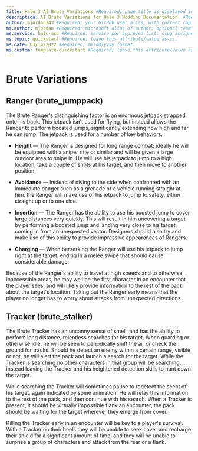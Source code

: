 ```yaml
---
title: Halo 3 AI Brute Variations #Required; page title is displayed in search results. Include the brand.
description: AI Brute Variations for Halo 3 Modding Documentation. #Required; article description that is displayed in search results. 
author: mjordan343 #Required; your GitHub user alias, with correct capitalization.
ms.author: mjordan #Required; microsoft alias of author; optional team alias.
ms.service: halo-mcc #Required; service per approved list. slug assigned by ACOM.
ms.topic: quickstart #Required; leave this attribute/value as-is.
ms.date: 03/14/2022 #Required; mm/dd/yyyy format.
ms.custom: template-quickstart #Required; leave this attribute/value as-is.
---
```


# Brute Variations

## **Ranger (brute_jumppack)**

The Brute Ranger's distinguishing factor is an enormous jetpack strapped onto his back. This jetpack isn't used for flying, but instead allows the Ranger to perform boosted jumps, significantly extending how high and far he can jump. The jetpack is used for a number of key behaviors.

- **Height** — The Ranger is designed for long range combat; ideally he will be equipped with a sniper rifle or similar and will be given a large outdoor area to snipe in. He will use his jetpack to jump to a high location, take a couple of shots at his target, and then move to another position.

- **Avoidance** — Instead of diving to the side when confronted with an immediate danger such as a grenade or a vehicle running straight at him, the Ranger will make use of his jetpack to jump to safety, either straight up or to one side.

- **Insertion** — The Ranger has the ability to use his boosted jump to cover large distances very quickly. This will result in him uncovering a target by performing a boosted jump and landing very close to his target, coming in from an unexpected vector. Designers should also try and make use of this ability to provide impressive appearances of Rangers.

- **Charging** — When berserking the Ranger will use his jetpack to jump right at the target, ending in a melee swipe that should cause considerable damage.

Because of the Ranger's ability to travel at high speeds and to otherwise inaccessible areas, he may well be the first character in an encounter that the player sees, and will likely provide information to the rest of the pack about the target's location. Taking out the Ranger early means that the player no longer has to worry about attacks from unexpected directions.

## **Tracker (brute_stalker)**

The Brute Tracker has an uncanny sense of smell, and has the ability to perform long distance, relentless searches for his target. When guarding or otherwise idle, he will be seen to periodically sniff the air or check the ground for tracks. Should he detect an enemy within a certain range, visible or not, he will alert the pack and launch a search for the target. While the Tracker is searching no other characters in that group will be searching, instead leaving the Tracker and his heightened detection skills to hunt down the target.

While searching the Tracker will sometimes pause to redetect the scent of his target, again indicated by some animation. He will relay this information to the rest of the pack, and then continue with his search. When a Tracker is present, it should be virtually impossible flank an encounter, the pack should be waiting for the target wherever they emerge from cover.

Killing the Tracker early in an encounter will be key to a player's survival. With a Tracker on their heels they will be unable to seek cover and recharge their shield for a significant amount of time, and they will be unable to surprise a group of characters and attack from the rear or a flank.
